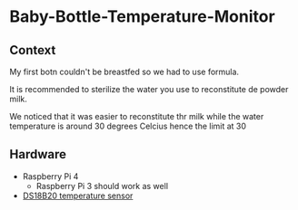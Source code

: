 # Baby-Bottle-Temperature-Monitor

## Context

My first botn couldn't be breastfed so we had to use formula.

It is recommended to sterilize the water you use to reconstitute de powder milk.

We noticed that it was easier to reconstitute thr milk while the water temperature is around 30 degrees Celcius hence the limit at 30

## Hardware

* Raspberry Pi 4
  * Raspberry Pi 3 should work as well
* [DS18B20 temperature sensor](https://www.amazon.ca/gp/product/B094FKQ9BS/ref=ppx_yo_dt_b_asin_title_o04_s00?ie=UTF8&psc=1)
